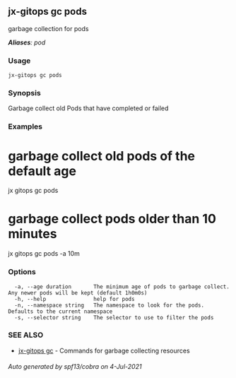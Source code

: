 ## jx-gitops gc pods

garbage collection for pods

***Aliases**: pod*

### Usage

```
jx-gitops gc pods
```

### Synopsis

Garbage collect old Pods that have completed or failed

### Examples

  # garbage collect old pods of the default age
  jx gitops gc pods
  
  # garbage collect pods older than 10 minutes
  jx gitops gc pods -a 10m

### Options

```
  -a, --age duration       The minimum age of pods to garbage collect. Any newer pods will be kept (default 1h0m0s)
  -h, --help               help for pods
  -n, --namespace string   The namespace to look for the pods. Defaults to the current namespace
  -s, --selector string    The selector to use to filter the pods
```

### SEE ALSO

* [jx-gitops gc](jx-gitops_gc.md)	 - Commands for garbage collecting resources

###### Auto generated by spf13/cobra on 4-Jul-2021
